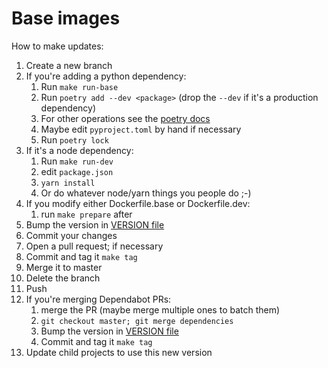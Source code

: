 
Base images
===========

How to make updates:

1. Create a new branch
1. If you're adding a python dependency:
    1.  Run `make run-base`
    1. Run `poetry add --dev <package>` (drop the `--dev` if it's a production
       dependency) 
    1. For other operations see the
       [poetry docs](https://poetry.eustace.io/docs/)
    1. Maybe edit `pyproject.toml` by hand if necessary
    1. Run `poetry lock`
1. If it's a node dependency:
    1. Run `make run-dev` 
    1. edit `package.json` 
    1. `yarn install`
    1. Or do whatever node/yarn things you people do ;-)
1. If you modify either Dockerfile.base or Dockerfile.dev:
    1. run `make prepare` after
1. Bump the version in [VERSION file](VERSION)
1. Commit your changes
1. Open a pull request; if necessary
1. Commit and tag it `make tag`
1. Merge it to master
1. Delete the branch
1. Push
1. If you're merging Dependabot PRs:
    1. merge the PR (maybe merge multiple ones to batch them)
    1. `git checkout master; git merge dependencies`
    1. Bump the version in [VERSION file](VERSION)
    1. Commit and tag it `make tag`
1. Update child projects to use this new version
